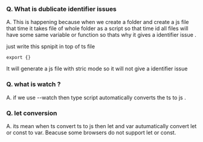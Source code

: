 ### Q. What is dublicate identifier issues

A. This is happening because when we create a folder and create a js file that time it takes file of whole folder as a script so that time id all files will have some same variable or function so thats why it gives a identifier issue .

just write this spnipit in top of ts file

```
export {}
```

It will generate a js file with stric mode so it will not give a identifier issue

### Q. what is watch ?

A. if we use --watch then type script automatically converts the ts to js .

### Q. let conversion

A. its mean when ts convert ts to js then let and var autumatically convert let or const to var.
Beacuse some browsers do not support let or const.
